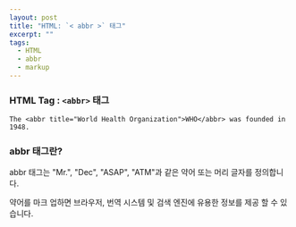 ```yaml
---
layout: post
title: "HTML: `< abbr >` 태그"
excerpt: ""
tags: 
  - HTML
  - abbr
  - markup
---
```


### HTML Tag : `<abbr>` 태그
```
The <abbr title="World Health Organization">WHO</abbr> was founded in 1948.
```
### abbr 태그란?

abbr 태그는 "Mr.", "Dec", "ASAP", "ATM"과 같은 약어 또는 머리 글자를 정의합니다.

약어를 마크 업하면 브라우저, 번역 시스템 및 검색 엔진에 유용한 정보를 제공 할 수 있습니다.
 
